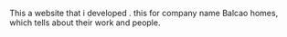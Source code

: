 This a website that i developed .
this for company name Balcao homes, which tells about their work and people.
